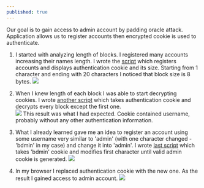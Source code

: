 ```yaml
---
published: true
---
```

Our goal is to gain access to admin account by padding oracle attack. Application allows us to register accounts then encrypted cookie is used to authenticate.

1. I started with analyzing length of blocks. I registered many accounts increasing their names length. I wrote the [script](https://github.com/mmmds/walkthroughs/blob/master/padding-oracle/register.py) which registers accounts and displays authentication cookie and its size. Starting from 1 character and ending with 20 characters I noticed that block size is 8 bytes.
![]({{site.baseurl}}/images/padding_oracle_register.png)

2. When I knew length of each block I was able to start decrypting cookies. I wrote [another script](https://github.com/mmmds/walkthroughs/blob/master/padding-oracle/decrypt.py) which takes authentication cookie and decrypts every block except the first one.   
![]({{site.baseurl}}/images/padding_oracle_decrypt.png)
This result was what I had expected. Cookie contained username, probably without any other authentication information.

3. What I already learned gave me an idea to register an account using some username very similar to 'admin' (with one character changed - 'bdmin' in my case) and change it into 'admin'. I wrote [last script](https://github.com/mmmds/walkthroughs/blob/master/padding-oracle/modify.py) which takes 'bdmin' cookie and modifies first character until valid admin cookie is generated.
![]({{site.baseurl}}/images/padding_oracle_modify.png)

4. In my browser I replaced authentication cookie with the new one. As the result I gained access to admin account.
![]({{site.baseurl}}/images/padding_oracle_admin.png)
